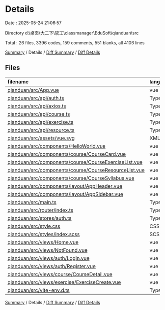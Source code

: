 # Details

Date : 2025-05-24 21:06:57

Directory d:\\桌面\\大二下\\软工\\classmanager\\EduSoft\\qianduan\\src

Total : 26 files,  3396 codes, 159 comments, 551 blanks, all 4106 lines

[Summary](results.md) / Details / [Diff Summary](diff.md) / [Diff Details](diff-details.md)

## Files
| filename | language | code | comment | blank | total |
| :--- | :--- | ---: | ---: | ---: | ---: |
| [qianduan/src/App.vue](/qianduan/src/App.vue) | vue | 38 | 0 | 6 | 44 |
| [qianduan/src/api/auth.ts](/qianduan/src/api/auth.ts) | TypeScript | 31 | 5 | 6 | 42 |
| [qianduan/src/api/axios.ts](/qianduan/src/api/axios.ts) | TypeScript | 39 | 10 | 10 | 59 |
| [qianduan/src/api/course.ts](/qianduan/src/api/course.ts) | TypeScript | 54 | 10 | 13 | 77 |
| [qianduan/src/api/exercise.ts](/qianduan/src/api/exercise.ts) | TypeScript | 58 | 11 | 12 | 81 |
| [qianduan/src/api/resource.ts](/qianduan/src/api/resource.ts) | TypeScript | 54 | 6 | 11 | 71 |
| [qianduan/src/assets/vue.svg](/qianduan/src/assets/vue.svg) | XML | 1 | 0 | 0 | 1 |
| [qianduan/src/components/HelloWorld.vue](/qianduan/src/components/HelloWorld.vue) | vue | 35 | 0 | 7 | 42 |
| [qianduan/src/components/course/CourseCard.vue](/qianduan/src/components/course/CourseCard.vue) | vue | 108 | 0 | 19 | 127 |
| [qianduan/src/components/course/CourseExerciseList.vue](/qianduan/src/components/course/CourseExerciseList.vue) | vue | 286 | 0 | 45 | 331 |
| [qianduan/src/components/course/CourseResourceList.vue](/qianduan/src/components/course/CourseResourceList.vue) | vue | 512 | 3 | 86 | 601 |
| [qianduan/src/components/course/CourseSyllabus.vue](/qianduan/src/components/course/CourseSyllabus.vue) | vue | 87 | 0 | 14 | 101 |
| [qianduan/src/components/layout/AppHeader.vue](/qianduan/src/components/layout/AppHeader.vue) | vue | 150 | 0 | 29 | 179 |
| [qianduan/src/components/layout/AppSidebar.vue](/qianduan/src/components/layout/AppSidebar.vue) | vue | 167 | 0 | 21 | 188 |
| [qianduan/src/main.ts](/qianduan/src/main.ts) | TypeScript | 9 | 0 | 1 | 10 |
| [qianduan/src/router/index.ts](/qianduan/src/router/index.ts) | TypeScript | 78 | 72 | 6 | 156 |
| [qianduan/src/stores/auth.ts](/qianduan/src/stores/auth.ts) | TypeScript | 82 | 11 | 19 | 112 |
| [qianduan/src/style.css](/qianduan/src/style.css) | CSS | 70 | 0 | 10 | 80 |
| [qianduan/src/styles/index.scss](/qianduan/src/styles/index.scss) | SCSS | 195 | 17 | 36 | 248 |
| [qianduan/src/views/Home.vue](/qianduan/src/views/Home.vue) | vue | 139 | 0 | 18 | 157 |
| [qianduan/src/views/NotFound.vue](/qianduan/src/views/NotFound.vue) | vue | 17 | 0 | 1 | 18 |
| [qianduan/src/views/auth/Login.vue](/qianduan/src/views/auth/Login.vue) | vue | 142 | 0 | 24 | 166 |
| [qianduan/src/views/auth/Register.vue](/qianduan/src/views/auth/Register.vue) | vue | 195 | 0 | 29 | 224 |
| [qianduan/src/views/course/CourseDetail.vue](/qianduan/src/views/course/CourseDetail.vue) | vue | 172 | 6 | 27 | 205 |
| [qianduan/src/views/exercise/ExerciseCreate.vue](/qianduan/src/views/exercise/ExerciseCreate.vue) | vue | 677 | 7 | 100 | 784 |
| [qianduan/src/vite-env.d.ts](/qianduan/src/vite-env.d.ts) | TypeScript | 0 | 1 | 1 | 2 |

[Summary](results.md) / Details / [Diff Summary](diff.md) / [Diff Details](diff-details.md)